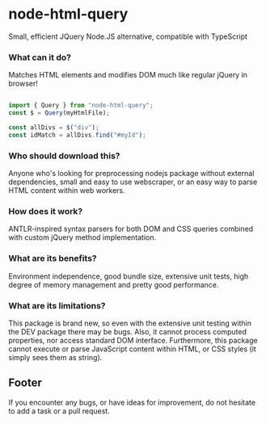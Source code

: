 # node-html-query

Small, efficient JQuery Node.JS alternative, compatible with TypeScript

### What can it do?

Matches HTML elements and modifies DOM much like regular jQuery in browser!

```typescript

import { Query } from "node-html-query";
const $ = Query(myHtmlFile);

const allDivs = $("div");
const idMatch = allDivs.find("#myId");

```

### Who should download this?

Anyone who's looking for preprocessing nodejs package without external dependencies, small and easy to use webscraper,
or an easy way to parse HTML content within web workers.

### How does it work?

ANTLR-inspired syntax parsers for both DOM and CSS queries combined with custom jQuery method implementation.

### What are its benefits?

Environment independence, good bundle size, extensive unit tests, high degree of memory management and pretty good performance.

### What are its limitations?

This package is brand new, so even with the extensive unit testing within the DEV package there may be bugs.
Also, it cannot process computed properties, nor access standard DOM interface.
Furthermore, this package cannot execute or parse JavaScript content within HTML, or CSS styles (it simply sees them as string).

## Footer

If you encounter any bugs, or have ideas for improvement, do not hesitate to add a task or a pull request.
